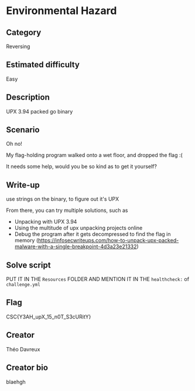 # Environmental Hazard

## Category
Reversing

## Estimated difficulty
Easy

## Description
UPX 3.94 packed go binary

## Scenario
  Oh no!
  
  My flag-holding program walked onto a wet floor, and dropped the flag :(
  
  It needs some help, would you be so kind as to get it yourself?

## Write-up
use strings on the binary, to figure out it's UPX

From there, you can try multiple solutions, such as
- Unpacking with UPX 3.94
- Using the multitude of upx unpacking projects online
- Debug the program after it gets decompressed to find the flag in memory (https://infosecwriteups.com/how-to-unpack-upx-packed-malware-with-a-single-breakpoint-4d3a23e21332)

## Solve script
PUT IT IN THE `Resources` FOLDER AND MENTION IT IN THE `healthcheck:` of `challenge.yml`

## Flag
CSC{Y3AH_upX_15_n0T_S3cURitY}

## Creator
Théo Davreux

## Creator bio
blaehgh